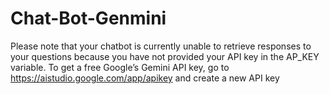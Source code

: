 # Chat-Bot-Genmini
 
Please note that your chatbot is currently unable to retrieve responses to your questions because you have not provided your API key in the AP_KEY variable. To get a free Google’s Gemini API key, go to https://aistudio.google.com/app/apikey and create a new API key
